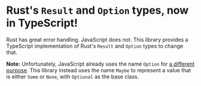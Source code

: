 # Rust's `Result` and `Option` types, now in TypeScript!

Rust has great error handling. JavaScript does not. This library provides a TypeScript implementation of Rust's `Result` and `Option` types to change that.

**Note:** Unfortunately, JavaScript already uses the name `Option` for [a different purpose](https://developer.mozilla.org/en-US/docs/Web/API/HTMLOptionElement/Option). This library instead uses the name `Maybe` to represent a value that is either `Some` or `None`, with `Optional` as the base class.
